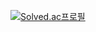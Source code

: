 [![Solved.ac프로필](http://mazassumnida.wtf/api/v2/generate_badge?boj=jms0538)](https://solved.ac/wke1wke1)
